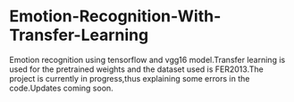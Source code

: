 # Emotion-Recognition-With-Transfer-Learning
Emotion recognition using tensorflow and vgg16 model.Transfer learning is used for the pretrained weights and the dataset used is FER2013.The project is currently in progress,thus explaining some errors in the code.Updates coming soon.
